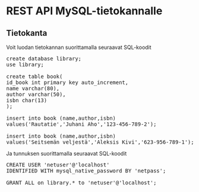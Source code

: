 # REST API MySQL-tietokannalle

## Tietokanta 

Voit luodan tietokannan suorittamalla seuraavat SQL-koodit
<pre>
create database library;
use library;

create table book(
id_book int primary key auto_increment,
name varchar(80),
author varchar(50),
isbn char(13)
);

insert into book (name,author,isbn)
values('Rautatie','Juhani Aho','123-456-789-2');

insert into book (name,author,isbn)
values('Seitsemän veljestä','Aleksis Kivi','623-956-789-1');
</pre>
Ja tunnuksen suorittamalla seuraavat SQL-koodit
<pre>
CREATE USER 'netuser'@'localhost' 
IDENTIFIED WITH mysql_native_password BY 'netpass';

GRANT ALL on library.* to 'netuser'@'localhost';
</pre>








